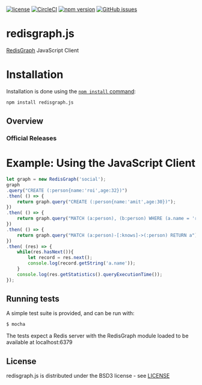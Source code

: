 [![license](https://img.shields.io/github/license/RedisGraph/redisgraph.js.svg)](https://github.com/RedisGraph/redisgraph.js)
[![CircleCI](https://circleci.com/gh/RedisGraph/redisgraph.js/tree/master.svg?style=svg)](https://circleci.com/gh/RedisGraph/redisgraph.js/tree/master)
[![npm version](https://badge.fury.io/js/redisgraph.js.svg)](https://badge.fury.io/js/redisgraph.js)
[![GitHub issues](https://img.shields.io/github/release/RedisGraph/redisgraph.js.svg)](https://github.com/RedisGraph/redisgraph.js/releases/latest)

# redisgraph.js

[RedisGraph](https://github.com/RedisLabsModules/redis-graph/) JavaScript Client


# Installation

Installation is done using the
[`npm install` command](https://docs.npmjs.com/getting-started/installing-npm-packages-locally):

```bash
npm install redisgraph.js
```

## Overview

### Official Releases


# Example: Using the JavaScript Client

```javascript
let graph = new RedisGraph('social');
graph
.query("CREATE (:person{name:'roi',age:32})")
.then( () => {
	return graph.query("CREATE (:person{name:'amit',age:30})");
})
.then( () => {
	return graph.query("MATCH (a:person), (b:person) WHERE (a.name = 'roi' AND b.name='amit') CREATE (a)-[:knows]->(a)")
})
.then( () => {
	return graph.query("MATCH (a:person)-[:knows]->(:person) RETURN a")
})
.then( (res) => {
	while(res.hasNext()){
		let record = res.next();
		console.log(record.getString('a.name'));
	}
	console.log(res.getStatistics().queryExecutionTime());
});

```

## Running tests

A simple test suite is provided, and can be run with:

```sh
$ mocha
```

The tests expect a Redis server with the RedisGraph module loaded to be available at localhost:6379

## License

redisgraph.js is distributed under the BSD3 license - see [LICENSE](LICENSE)

[npm-image]: https://img.shields.io/npm/v/express.svg
[npm-url]: https://npmjs.org/package/redisgraph.js
